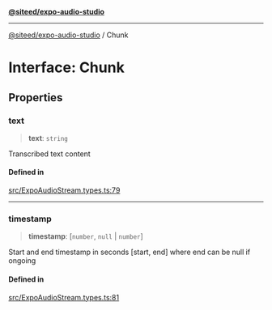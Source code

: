 [**@siteed/expo-audio-studio**](../README.md)

***

[@siteed/expo-audio-studio](../README.md) / Chunk

# Interface: Chunk

## Properties

### text

> **text**: `string`

Transcribed text content

#### Defined in

[src/ExpoAudioStream.types.ts:79](https://github.com/deeeed/expo-audio-stream/blob/391ce6bcc63b985ab716f16d8cf5ddac64968b09/packages/expo-audio-studio/src/ExpoAudioStream.types.ts#L79)

***

### timestamp

> **timestamp**: [`number`, `null` \| `number`]

Start and end timestamp in seconds [start, end] where end can be null if ongoing

#### Defined in

[src/ExpoAudioStream.types.ts:81](https://github.com/deeeed/expo-audio-stream/blob/391ce6bcc63b985ab716f16d8cf5ddac64968b09/packages/expo-audio-studio/src/ExpoAudioStream.types.ts#L81)
